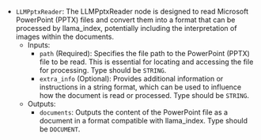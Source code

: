- `LLMPptxReader`: The LLMPptxReader node is designed to read Microsoft PowerPoint (PPTX) files and convert them into a format that can be processed by llama_index, potentially including the interpretation of images within the documents.
    - Inputs:
        - `path` (Required): Specifies the file path to the PowerPoint (PPTX) file to be read. This is essential for locating and accessing the file for processing. Type should be `STRING`.
        - `extra_info` (Optional): Provides additional information or instructions in a string format, which can be used to influence how the document is read or processed. Type should be `STRING`.
    - Outputs:
        - `documents`: Outputs the content of the PowerPoint file as a document in a format compatible with llama_index. Type should be `DOCUMENT`.
